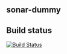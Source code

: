 ## sonar-dummy
###
## Build status

[![Build Status](https://api.travis-ci.com/SonarSource/sonar-dummy.svg)](https://travis-ci.com/SonarSource/sonar-dummy)
